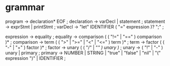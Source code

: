 # grammar

program → declaration* EOF ;
declaration → varDecl | statement ;
statement → exprStmt | printStmt ;
varDecl → "let" IDENTIFIER ( "=" expression )? ";" ;

expression → equality ;
equality → comparison ( ( "!=" | "==" ) comparison )* ;
comparison → term ( ( ">" | ">=" | "<" | "<=" ) term )* ;
term → factor ( ( "-" | "+" ) factor )* ;
factor → unary ( ( "/" | "*" ) unary )* ;
unary → ( "!" | "-" ) unary
    | primary ;
primary → NUMBER | STRING | "true" | "false" | "nil"
    | "(" expression ")" 
    | IDENTIFIER ;

